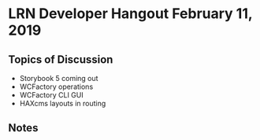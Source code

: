 
# LRN Developer Hangout February 11, 2019

## Topics of Discussion

- Storybook 5 coming out
- WCFactory operations
- WCFactory CLI GUI
- HAXcms layouts in routing


## Notes
 
 
